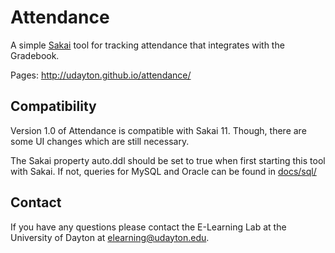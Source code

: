 # Attendance
A simple [Sakai](https://github.com/sakaiproject/sakai) tool for tracking attendance that integrates with the Gradebook.

Pages: http://udayton.github.io/attendance/

## Compatibility
Version 1.0 of Attendance is compatible with Sakai 11. Though, there are some UI changes which are still necessary. 

The Sakai property auto.ddl should be set to true when first starting this tool with Sakai.
If not, queries for MySQL and Oracle can be found in [docs/sql/](docs/sql/)

## Contact
If you have any questions please contact the E-Learning Lab at the University of Dayton at elearning@udayton.edu.

